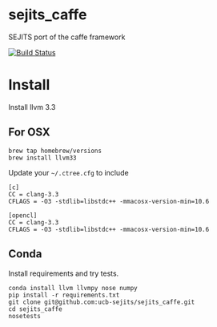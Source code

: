 # sejits_caffe
SEJITS port of the caffe framework

[![Build Status](https://travis-ci.org/ucb-sejits/sejits_caffe.svg)](https://travis-ci.org/ucb-sejits/sejits_caffe)

# Install
Install llvm 3.3
## For OSX
```shell
brew tap homebrew/versions
brew install llvm33
```
Update your `~/.ctree.cfg` to include

```
[c]
CC = clang-3.3
CFLAGS = -O3 -stdlib=libstdc++ -mmacosx-version-min=10.6

[opencl]
CC = clang-3.3
CFLAGS = -O3 -stdlib=libstdc++ -mmacosx-version-min=10.6
```

## Conda
Install requirements and try tests.
```shell
conda install llvm llvmpy nose numpy
pip install -r requirements.txt
git clone git@github.com:ucb-sejits/sejits_caffe.git
cd sejits_caffe
nosetests
```
